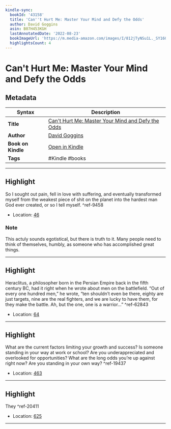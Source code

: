 ```yaml
---
kindle-sync:
  bookId: '43158'
  title: 'Can''t Hurt Me: Master Your Mind and Defy the Odds'
  author: David Goggins
  asin: B07H453KGH
  lastAnnotatedDate: '2022-08-23'
  bookImageUrl: 'https://m.media-amazon.com/images/I/812jTyNSu1L._SY160.jpg'
  highlightsCount: 4
---
```

# Can't Hurt Me: Master Your Mind and Defy the Odds

## Metadata

| Syntax | Description |
| ---------- | ---------- |
| **Title** | [Can't Hurt Me: Master Your Mind and Defy the Odds](https://www.amazon.com/dp/B07H453KGH) |
| **Author** | [David Goggins](https://www.amazon.com/David-Goggins/e/B07H23VT42/ref=dp_byline_cont_ebooks_1) |
| **Book on Kindle** | <a href="kindle://book?action=open&asin=B07H453KGH" target="_blank">Open in Kindle</a> |
| **Tags** | #Kindle #books |

---

## Highlight

So I sought out pain, fell in love with suffering, and eventually transformed myself from the weakest piece of shit on the planet into the hardest man God ever created, or so I tell myself. ^ref-9458
- Location: [46](kindle://book?action=open&asin=B07H453KGH&location=46)

### Note
This actuly sounds egotistical, but there is truth to it. Many people need to think of themselves, humbly, as someone who has accomplished great things.

---
## Highlight

Heraclitus, a philosopher born in the Persian Empire back in the fifth century BC, had it right when he wrote about men on the battlefield. “Out of every one hundred men,” he wrote, “ten shouldn’t even be there, eighty are just targets, nine are the real fighters, and we are lucky to have them, for they make the battle. Ah, but the one, one is a warrior…” ^ref-62843
- Location: [64](kindle://book?action=open&asin=B07H453KGH&location=64)

---
## Highlight

What are the current factors limiting your growth and success? Is someone standing in your way at work or school? Are you underappreciated and overlooked for opportunities? What are the long odds you’re up against right now? Are you standing in your own way? ^ref-19437
- Location: [463](kindle://book?action=open&asin=B07H453KGH&location=463)

---
## Highlight

They ^ref-20411
- Location: [625](kindle://book?action=open&asin=B07H453KGH&location=625)

---
